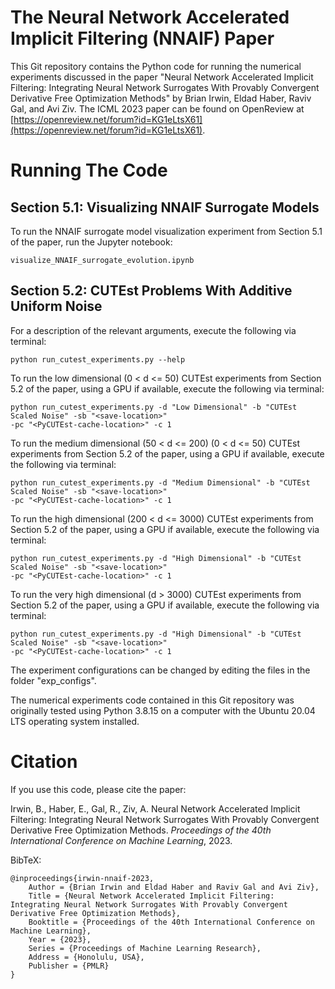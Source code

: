 # The Neural Network Accelerated Implicit Filtering (NNAIF) Paper
This Git repository contains the Python code for running the numerical experiments discussed in the paper
"Neural Network Accelerated Implicit Filtering: Integrating Neural Network Surrogates With Provably Convergent Derivative Free Optimization Methods" by Brian Irwin, Eldad Haber, Raviv Gal, and Avi Ziv. The ICML 2023 paper can be found on OpenReview at [https://openreview.net/forum?id=KG1eLtsX61](https://openreview.net/forum?id=KG1eLtsX61).


# Running The Code
## Section 5.1: Visualizing NNAIF Surrogate Models
To run the NNAIF surrogate model visualization experiment from Section 5.1 of the paper, run the Jupyter notebook:
```
visualize_NNAIF_surrogate_evolution.ipynb
```

## Section 5.2: CUTEst Problems With Additive Uniform Noise
For a description of the relevant arguments, execute the following via terminal:
```
python run_cutest_experiments.py --help
```

To run the low dimensional (0 < d <= 50) CUTEst experiments from Section 5.2 of the paper, using a GPU if available,
execute the following via terminal:
```
python run_cutest_experiments.py -d "Low Dimensional" -b "CUTEst Scaled Noise" -sb "<save-location>" 
-pc "<PyCUTEst-cache-location>" -c 1
```

To run the medium dimensional (50 < d <= 200) (0 < d <= 50) CUTEst experiments from Section 5.2 of the paper, using a
GPU if available, execute the following via terminal:
```
python run_cutest_experiments.py -d "Medium Dimensional" -b "CUTEst Scaled Noise" -sb "<save-location>" 
-pc "<PyCUTEst-cache-location>" -c 1
```

To run the high dimensional (200 < d <= 3000) CUTEst experiments from Section 5.2 of the paper, using a GPU if 
available, execute the following via terminal:
```
python run_cutest_experiments.py -d "High Dimensional" -b "CUTEst Scaled Noise" -sb "<save-location>" 
-pc "<PyCUTEst-cache-location>" -c 1
```

To run the very high dimensional (d > 3000) CUTEst experiments from Section 5.2 of the paper, using a GPU if available,
execute the following via terminal:
```
python run_cutest_experiments.py -d "High Dimensional" -b "CUTEst Scaled Noise" -sb "<save-location>" 
-pc "<PyCUTEst-cache-location>" -c 1
```

The experiment configurations can be changed by editing the files in the folder "exp_configs".

The numerical experiments code contained in this Git repository was originally tested using Python 3.8.15 on a computer 
with the Ubuntu 20.04 LTS operating system installed.

# Citation
If you use this code, please cite the paper:

Irwin, B., Haber, E., Gal, R., Ziv, A. Neural Network Accelerated Implicit Filtering: Integrating Neural Network Surrogates With Provably Convergent Derivative Free Optimization Methods. *Proceedings of the 40th International Conference on Machine Learning*, 2023.

BibTeX: 
```
@inproceedings{irwin-nnaif-2023,
    Author = {Brian Irwin and Eldad Haber and Raviv Gal and Avi Ziv},
    Title = {Neural Network Accelerated Implicit Filtering: Integrating Neural Network Surrogates With Provably Convergent Derivative Free Optimization Methods},
    Booktitle = {Proceedings of the 40th International Conference on Machine Learning},
    Year = {2023},
    Series = {Proceedings of Machine Learning Research},
    Address = {Honolulu, USA},
    Publisher = {PMLR}
}
```



